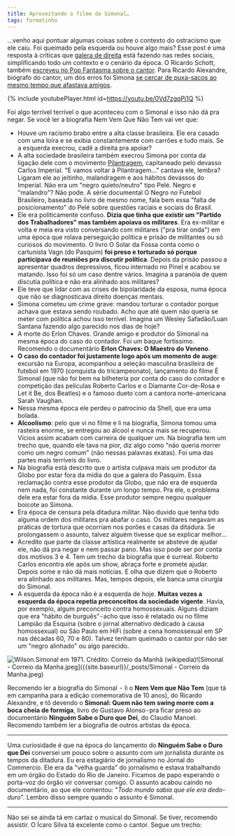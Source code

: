 ```yaml
---
title: Aproveitando o filme do Simonal…
tags: formatinho
---
```


…venho aqui pontuar algumas coisas sobre o contexto do ostracismo que ele caiu. Foi queimado pela esquerda ou houve algo mais? Esse post é uma resposta à críticas que [galera de direita](https://medium.com/r/?url=https%3A%2F%2Fwww.reddit.com%2Fr%2Fbrasilivre%2Fcomments%2Fclwt1k%2Fcomo_a_esquerda_brasileira_vaporizou_o_grande%2F) está fazendo nas redes sociais, simplificando todo um contexto e o cenário da época. O Ricardo Schott, também [escreveu no Pop Fantasma sobre o cantor](https://medium.com/r/?url=https%3A%2F%2Fpopfantasma.com.br%2Fsimonal-silvio-santos%2F). Para Ricardo Alexandre, biógrafo do cantor, um dos erros foi Simona [se cercar de puxa-sacos ao mesmo tempo que afastava amigos](https://medium.com/r/?url=https%3A%2F%2Fricardoalexandre.jor.br%2Fmusica%2Fa-biografia-e-o-filme-wilson-simonal%2F).

{% include youtubePlayer.html id=https://youtu.be/0Vd7zgqPj1Q %}


Foi algo terrível terrível o que aconteceu com o Simonal e isso não dá pra negar. Se você ler a biografia Nem Vem Que Não Tem vai ver que:
- Houve um racismo brabo entre a alta classe brasileira. Ele era casado com uma loira e se exibia constantemente com carrões e tudo mais. Se a esquerda execrou, cadê a direita pra apoiar?
- A alta sociedade brasileira também execrou Simona por conta da ligação dele com o movimento [Pilantragem](https://pt.wikipedia.org/wiki/A_Turma_da_Pilantragem), capitaneado pelo devasso Carlos Imperial. "E vamos voltar à Pilantragem…" cantava ele, lembra? Ligaram ele ao jeitinho, malandragem e aos hábitos devassos do Imperial. Não era um "negro quieto/neutro" tipo Pelé. Negro e "malandro"? Não pode. A série documental O Negro no Futebol Brasileiro, baseada no livro de mesmo nome, fala bem essa "falta de posicionamento" do Pelé sobre questões raciais e sociais do Brasil.
- Ele era politicamente confuso. **Dizia que tinha que existir um "Partido dos Trabalhadores" mas também apoiava os militares**. Era ex-militar e volta e meia era visto conversando com militares ("pra tirar onda") em uma época que rolava perseguição política e prisão de militantes ou só curiosos do movimento. O livro O Solar da Fossa conta como o cartunista Vagn (do Pasquim) **foi preso e torturado só porque participava de reuniões pra discutir política**. Depois da prisão passou a apresentar quadros depressivos, ficou internado no Pinel e acabou se matando. Isso foi só um caso dentre vários. Imagina a paranóia de quem discutia política e não era alinhado aos militares?
- Ele teve que lidar com as crises de bipolaridade da esposa, numa época que não se diagnosticava direito doenças mentais.
- Simona cometeu um crime grave: mandou torturar o contador porque achava que estava sendo roubado. Acho que até quem não queria se meter com política achou isso terrível. Imagina um Wesley Safadão/Luan Santana fazendo algo parecido nos dias de hoje?
- A morte do Erlon Chaves. Grande amigo e produtor do Simonal na mesma época do caso do contador. Foi um baque fortíssimo. Recomendo o documentário **Erlon Chaves: O Maestro do Veneno**.
- **O caso do contador foi justamente logo após um momento de auge**: excursão na Europa, acompanhou a seleção masculina brasileira de futebol em 1970 (conquista do tricampeonato), lançamento do filme É Simonal (que não foi bem na bilheteria por conta do caso do contador e competição das películas Roberto Carlos e o Diamante Cor-de-Rosa e Let it Be, dos Beatles) e o famoso dueto com a cantora norte-americana Sarah Vaughan.
- Nessa mesma época ele perdeu o patrocínio da Shell, que era uma bolada.
- **Alcoolismo**: pelo que vi no filme e li na biografia, Simona tomou uma rasteira enorme, se entregou ao álcool e nunca mais se recuperou. Vícios assim acabam com carreira de qualquer um. Na biografia tem um trecho que, quando ele tava na pior, diz algo como "não queria morrer como um negro comum" (não nessas palavras exatas). Foi uma das partes mais terríveis do livro.
- Na biografia está descrito que o artista culpava mais um produtor da Globo por estar fora da mídia do que a galera do Pasquim. Essa reclamação contra esse produtor da Globo, que não era de esquerda nem nada, foi constante durante um longo tempo. Pra ele, o problema dele era estar fora da mídia. Esse produtor sempre negou qualquer boicote ao Simona.
- Era época de censura pela ditadura militar. Não duvido que tenha tido alguma ordem dos militares pra abafar o caso. Os militares negavam as práticas de tortura que ocorriam nos porões e casas da ditadura. Se prolongassem o assunto, talvez alguém tivesse que se explicar melhor…
- Acredito que parte da classe artística realmente se absteve de ajudar ele, não dá pra negar e nem passar pano. Mas isso pode ser por conta dos motivos 3 e 4. Tem um trecho da biografia que é surreal. Roberto Carlos encontra ele após um show, abraça forte e promete ajudar. Depois some e não dá mais notícias. E olha que dizem que o Roberto era alinhado aos militares. Mas, tempos depois, ele banca uma cirurgia do Simonal.
- A esquerda da época não é a esquerda de hoje. **Muitas vezes a esquerda da época repetia preconceitos da sociedade vigente**. Havia, por exemplo, algum preconceito contra homossexuais. Alguns diziam que era "hábito de burguês" - acho que isso é relatado ou no filme Lampião da Esquina (sobre o jornal alternativo dedicado à causa homossexual) ou São Paulo em HiFi (sobre a cena homossexual em SP nas décadas 60, 70 e 80). Talvez tenham queimado o cantor por não ser um "negro alinhado" ou algo parecido.

![Wilson Simonal em 1971. Crédito: Correio da Manhã (wikipedia)]({{site.baseurl}}/_posts/Simonal%20-%20Correio%20da%20Manha.jpeg)![Simonal - Correio da Manha.jpeg]({{site.baseurl}}/_posts/Simonal - Correio da Manha.jpeg)

Recomendo ler a biografia do Simonal  -  li o **Nem Vem que Não Tem** (que tá em campanha para a edição comemorativa de 10 anos), do Ricardo Alexandre, e tô devendo o **Simonal: Quem não tem swing morre com a boca cheia de formiga**, livro de Gustavo Alonso - pra ficar preso ao documentário **Ninguém Sabe o Duro que Dei**, do Claudio Manoel. Recomendo também ler a biografia de outros artistas da época.

---

Uma curiosidade é que na época do lançamento do **Ninguém Sabe o Duro que Dei** conversei um pouco sobre o assunto com um jornalista durante os tempos da ditadura. Eu era estagiário de jornalismo no Jornal do Commercio. Ele era da "velha guarda" do jornalismo e estava trabalhando em um órgão do Estado do Rio de Janeiro. Ficamos de papo esperando o porta-voz do órgão vir conversar comigo. O assunto acabou caindo no documentário, ao que ele comentou: "_Todo mundo sabia que ele era dedo-duro_". Lembro disso sempre quando o assunto é Simonal.

---

Não sei se ainda tá em cartaz o musical do Simonal. Se tiver, recomendo assistir. O Ícaro Silva tá excelente como o cantor. Segue um trecho:
